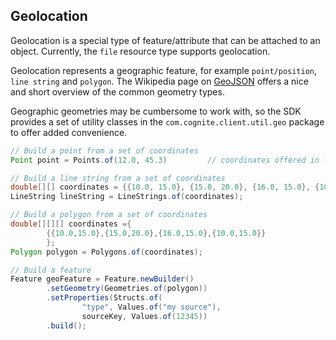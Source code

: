 ## Geolocation

Geolocation is a special type of feature/attribute that can be attached to an object. Currently, the `file` resource type supports geolocation.

Geolocation represents a geographic feature, for example `point/position`, `line string` and `polygon`. The Wikipedia page on [GeoJSON](https://en.wikipedia.org/wiki/GeoJSON) offers a nice and short overview of the common geometry types.

Geographic geometries may be cumbersome to work with, so the SDK provides a set of utility classes in the `com.cognite.client.util.geo` package to offer added convenience.

```java
// Build a point from a set of coordinates
Point point = Points.of(12.0, 45.3)         // coordinates offered in lon, lat

// Build a line string from a set of coordinates
double[][] coordinates = {{10.0, 15.0}, {15.0, 20.0}, {16.0, 15.0}, {10.0, 15.0}};
LineString lineString = LineStrings.of(coordinates);

// Build a polygon from a set of coordinates
double[][][] coordinates ={
        {{10.0,15.0},{15.0,20.0},{16.0,15.0},{10.0,15.0}}
        };
Polygon polygon = Polygons.of(coordinates);

// Build a feature
Feature geoFeature = Feature.newBuilder()
        .setGeometry(Geometries.of(polygon))
        .setProperties(Structs.of(
                "type", Values.of("my source"),
                sourceKey, Values.of(12345))
        .build();
```